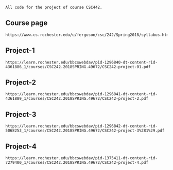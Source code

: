 ```
All code for the project of course CSC442.
```

## Course page
```
https://www.cs.rochester.edu/u/ferguson/csc/242/Spring2018/syllabus.html
```

## Project-1
```
https://learn.rochester.edu/bbcswebdav/pid-1296840-dt-content-rid-4361886_1/courses/CSC242.2018SPRING.49672/CSC242-project-01.pdf
```

## Project-2
```
https://learn.rochester.edu/bbcswebdav/pid-1296841-dt-content-rid-4361889_1/courses/CSC242.2018SPRING.49672/CSC242-project-2.pdf
```

## Project-3
```
https://learn.rochester.edu/bbcswebdav/pid-1296842-dt-content-rid-5068253_1/courses/CSC242.2018SPRING.49672/CSC242-project-3%281%29.pdf
```

## Project-4
```
https://learn.rochester.edu/bbcswebdav/pid-1375411-dt-content-rid-7279400_1/courses/CSC242.2018SPRING.49672/CSC242-project-4.pdf
```

